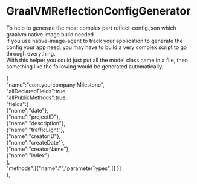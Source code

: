 # GraalVMReflectionConfigGenerator  
To help to generate the most complex part reflect-config.json which graalvm native image build needed  
if you use native-image-agent to track your application to generate the config your app need, you may have to build a very complex script to go through everything.  
With this helper you could just put all the model class name in a file, then something like the following would be generated automatically.  


{  
  "name":"com.yourcompany.Milestone",   
  "allDeclaredFields":true,  
  "allPublicMethods":true,  
"fields":[  
{"name":"date"},   
{"name":"projectID"},   
{"name":"description"},   
{"name":"trafficLight"},   
{"name":"creatorID"},   
{"name":"createDate"},   
{"name":"creatorName"},   
{"name":"index"}   
],  
  "methods":[{"name":"<init>","parameterTypes":[] }]  
},    
  
 
